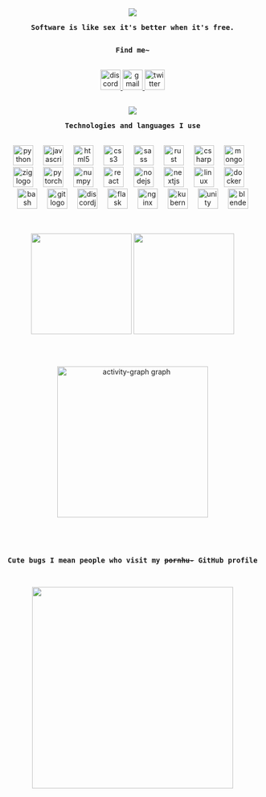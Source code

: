 <!-- Profile design inpired from rxyhn's design -->

<div align="center">
	<a>
	  <image src="https://readme-typing-svg.herokuapp.com/?font=Jetbrains+Mono&size=14&color=246C61&center=true&width=430&height=45&lines=idiot%20admires%20complexity,%20genius%20admires%20simplicity">
	</a>
	<br>
	<samp>
		<p><b>Software is like sex it's better when it's free.</b></p>
	</samp>
</div>
			
<h2></h2>

<div align="center">
	<p align="center"><b><samp>Find me~</samp></b></p>
	<br>
	<div align="center">
	  <a href="https://discord.com/users/1014901022042357932" target="_blank">
	    <img src="https://img.shields.io/static/v1?message=Discord&logo=discord&label=&color=7289DA&logoColor=white&labelColor=&style=for-the-badge" height="40" alt="discord logo"  />
	  </a>
	  <a href="mailto:kiyo@kiyo.codes" target="_blank">
	    <img src="https://img.shields.io/static/v1?message=Email&logo=gmail&label=&color=D14836&logoColor=white&labelColor=&style=for-the-badge" height="40" alt="gmail logo"  />
	  </a>
	  <a href="https://x.com/kaze_noki" target="_blank">
	    <img src="https://img.shields.io/static/v1?message=Twitter&logo=twitter&label=&color=1DA1F2&logoColor=white&labelColor=&style=for-the-badge" height="40" alt="twitter logo"  />
	  </a>
	</div>
</div>

<h2></h2>

<div align="center">
	<a>
	  <image src="https://readme-typing-svg.herokuapp.com/?font=Jetbrains+Mono&size=16&color=246C61&center=true&width=410&height=45&lines=I%20use%20Arch%20BTW%20.%20.%20.">
	</a>
	<br>
	<samp>
		<p><b>Technologies and languages I use</b></p>
	</samp>
	<br>
	<div align="center">
	  <img src="https://cdn.jsdelivr.net/gh/devicons/devicon/icons/python/python-original.svg" height="40" alt="python logo"  />
	  <img width="12" />
	  <img src="https://cdn.jsdelivr.net/gh/devicons/devicon/icons/javascript/javascript-original.svg" height="40" alt="javascript logo"  />
	  <img width="12" />
	  <img src="https://cdn.jsdelivr.net/gh/devicons/devicon/icons/html5/html5-original.svg" height="40" alt="html5 logo"  />
	  <img width="12" />
	  <img src="https://cdn.jsdelivr.net/gh/devicons/devicon/icons/css3/css3-original.svg" height="40" alt="css3 logo"  />
	  <img width="12" />
	  <img src="https://cdn.jsdelivr.net/gh/devicons/devicon/icons/sass/sass-original.svg" height="40" alt="sass logo"  />
	  <img width="12" />
		<img src="https://cdn.jsdelivr.net/gh/devicons/devicon@latest/icons/rust/rust-original.svg" height="40" alt="rust logo"  />
	  <img width="12" />
	  <img src="https://cdn.jsdelivr.net/gh/devicons/devicon/icons/csharp/csharp-original.svg" height="40" alt="csharp logo"  />
	  <img width="12" />
	  <img src="https://cdn.jsdelivr.net/gh/devicons/devicon/icons/mongodb/mongodb-original.svg" height="40" alt="mongodb logo"  />
	  <img width="12" />
	  <img src="https://cdn.jsdelivr.net/gh/devicons/devicon/icons/zig/zig-original.svg" height="40" alt="zig logo"  />
	  <img width="12" />
	  <img src="https://cdn.jsdelivr.net/gh/devicons/devicon/icons/pytorch/pytorch-original.svg" height="40" alt="pytorch logo"  />
	  <img width="12" />
	  <img src="https://cdn.jsdelivr.net/gh/devicons/devicon/icons/numpy/numpy-original.svg" height="40" alt="numpy logo"  />
	  <img width="12" />
	  <img src="https://cdn.jsdelivr.net/gh/devicons/devicon/icons/react/react-original.svg" height="40" alt="react logo"  />
	  <img width="12" />
	  <img src="https://cdn.jsdelivr.net/gh/devicons/devicon/icons/nodejs/nodejs-original.svg" height="40" alt="nodejs logo"  />
	  <img width="12" />
	  <img src="https://cdn.jsdelivr.net/gh/devicons/devicon/icons/nextjs/nextjs-original.svg" height="40" alt="nextjs logo"  />
	  <img width="12" />
	  <img src="https://cdn.jsdelivr.net/gh/devicons/devicon/icons/linux/linux-original.svg" height="40" alt="linux logo"  />
	  <img width="12" />
	  <img src="https://cdn.jsdelivr.net/gh/devicons/devicon/icons/docker/docker-original.svg" height="40" alt="docker logo"  />
	  <img width="12" />
	  <img src="https://cdn.jsdelivr.net/gh/devicons/devicon/icons/bash/bash-original.svg" height="40" alt="bash logo"  />
	  <img width="12" />
	  <img src="https://cdn.jsdelivr.net/gh/devicons/devicon/icons/git/git-original.svg" height="40" alt="git logo"  />
	  <img width="12" />
	  <img src="https://cdn.jsdelivr.net/gh/devicons/devicon/icons/discordjs/discordjs-original.svg" height="40" alt="discordjs logo"  />
	  <img width="12" />
	  <img src="https://cdn.jsdelivr.net/gh/devicons/devicon/icons/flask/flask-original.svg" height="40" alt="flask logo"  />
	  <img width="12" />
	  <img src="https://cdn.jsdelivr.net/gh/devicons/devicon/icons/nginx/nginx-original.svg" height="40" alt="nginx logo"  />
	  <img width="12" />
	  <img src="https://cdn.jsdelivr.net/gh/devicons/devicon/icons/kubernetes/kubernetes-plain.svg" height="40" alt="kubernetes logo"  />
	  <img width="12" />
	  <img src="https://cdn.jsdelivr.net/gh/devicons/devicon/icons/unity/unity-original.svg" height="40" alt="unity logo"  />
	  <img width="12" />
	  <img src="https://cdn.jsdelivr.net/gh/devicons/devicon/icons/blender/blender-original.svg" height="40" alt="blender logo"  />
	</div>
</div>

<h2></h2>

<div align="center">
<br>

<img height=200 align="center" src="https://github-readme-stats-gamma-vert-43.vercel.app/api?username=kiyoopoon&count_private=true&include_all_commits=true&theme=gotham&hide_rank=true&hide=" />
<img height=200 align="center" src="https://github-readme-stats-gamma-vert-43.vercel.app/api/top-langs?username=kiyoopoon&layout=compact&langs_count=8&card_width=320&count_private=true&theme=gotham" />

<h2></h2>
<!-- <br><br>
<samp>
	<p><b>Most of my repos are private >.<</b></p>
</samp>
 -->
<br><br>

<img src="https://ghactgrapprv.vercel.app/graph?username=kiyoopoon&radius=16&theme=gotham&area=true&order=5" height="300" alt="activity-graph graph"  />
<br><br>
</div>

<h2></h2>

<div align="center">
<br>
<samp>
	<p><b>Cute bugs I mean people who visit my <s>pornhu-</s> GitHub profile</b></p>
</samp>

<br>

<a href="https://discord.com/users/1135128375225225256"><img align="center" width=400 src="https://moe-counter.glitch.me/get/@kiyoopoon?theme=rule34"></a>
<a href="https://github.com/kiyoopoon"></a>
</div>
